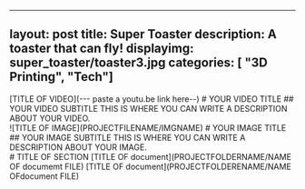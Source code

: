 
---
layout: post
title: Super Toaster
description: A toaster that can fly!
displayimg: super_toaster/toaster3.jpg
categories: [ "3D Printing", "Tech"] 
---


<div class="video_text_overlay" markdown="1">
[TITLE OF VIDEO](--- paste a youtu.be link here--)
# YOUR VIDEO TITLE
## YOUR VIDEO SUBTITLE
THIS IS WHERE YOU CAN WRITE A DESCRIPTION ABOUT YOUR VIDEO.
</div>


<div class="image_text_overlay" markdown="1">
![TITLE OF IMAGE](PROJECTFILENAME/IMGNAME)
# YOUR IMAGE TITLE
## YOUR IMAGE SUBTITLE
THIS IS WHERE YOU CAN WRITE A DESCRIPTION ABOUT YOUR IMAGE.
</div>


<div class="document" markdown="1">
# TITLE OF SECTION
[TITLE OF document](PROJECTFOLDERNAME/NAME OF documemt FILE)
[TITLE OF document](PROJECTFOLDERENAME/NAME OFdocument FILE)
</div>


<div class="free_write" markdown="1"> 
</div>
